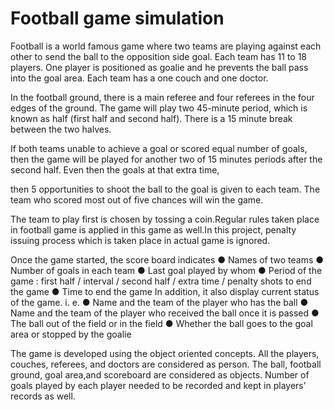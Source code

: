 # Football game simulation

Football is a world famous game where two teams are playing against each other to send the ball to
the opposition side goal. Each team has 11 to 18 players. One player is positioned as goalie and he
prevents the ball pass into the goal area. Each team has a one couch and one doctor.

In the football ground, there is a main referee and four referees in the four edges of the ground. The game will play two 45-minute period, which is known as half (first half and second half). There is a 15 minute break between the two halves.

If both teams unable to achieve a goal or scored equal number of goals, then the game will be played
for another two of 15 minutes periods after the second half. Even then the goals at that extra time,

then 5 opportunities to shoot the ball to the goal is given to each team. The team who scored most
out of five chances will win the game.

The team to play first is chosen by tossing a coin.Regular rules taken place in football game is
applied in this game as well.In this project, penalty issuing process which is taken place in actual game is ignored.

Once the game started, the score board indicates
● Names of two teams
● Number of goals in each team
● Last goal played by whom
● Period of the game : first half / interval / second half / extra time / penalty shots to end the game
● Time to end the game
In addition, it also display current status of the game. i. e.
● Name and the team of the player who has the ball
● Name and the team of the player who received the ball once it is passed
● The ball out of the field or in the field
● Whether the ball goes to the goal area or stopped by the goalie

The game is developed using the object oriented concepts. All the players, couches, referees, and
doctors are considered as person. The ball, football ground, goal area,and scoreboard are considered as objects. Number of goals played by each player needed to be recorded and kept in players’ records
as well.